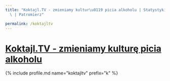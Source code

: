 ```yaml
---
title: "Koktajl.TV - zmieniamy kultur\u0119 picia alkoholu | Statystyki patronite.pl\
  \ | Patromierz"

permalink: /koktajltv
---
```


# [Koktajl.TV - zmieniamy kulturę picia alkoholu](https://patronite.pl/koktajltv)

{% include profile.md name="koktajltv" prefix="k" %}
